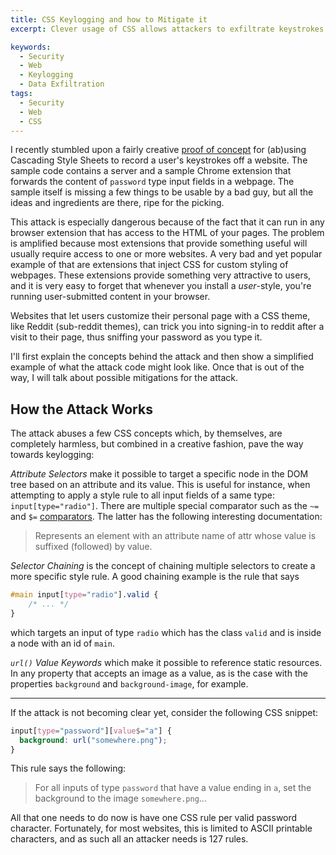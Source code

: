 ```yaml
---
title: CSS Keylogging and how to Mitigate it
excerpt: Clever usage of CSS allows attackers to exfiltrate keystrokes to an attacker-controller server. This article examines how the attack works and how to migitate against it.

keywords:
  - Security
  - Web
  - Keylogging
  - Data Exfiltration
tags:
  - Security
  - Web
  - CSS
---
```


I recently stumbled upon a fairly creative [proof of concept][1] for (ab)using
Cascading Style Sheets to record a user's keystrokes off a website. The sample
code contains a server and a sample Chrome extension that forwards the content of `password`
type input fields in a webpage. The sample itself is missing a few things to be
usable by a bad guy, but all the ideas and ingredients are there, ripe for the
picking.

This attack is especially dangerous because of the fact that it can run in any
browser extension that has access to the HTML of your pages. The problem is
amplified because most extensions that provide something useful will usually
require access to one or more websites. A very bad and yet popular example of
that are extensions that inject CSS for custom styling of webpages. These
extensions provide something very attractive to users, and it is very easy to
forget that whenever you install a *user*-style, you're running user-submitted
content in your browser.

Websites that let users customize their personal page with a CSS theme, like
Reddit (sub-reddit themes), can trick you into signing-in to reddit after a visit to
their page, thus sniffing your password as you type it.

I'll first explain the concepts behind the attack and then show a simplified
example of what the attack code might look like. Once that is out of the way,
I will talk about possible mitigations for the attack.


[1]: https://github.com/maxchehab/CSS-Keylogging


## How the Attack Works


The attack abuses a few CSS concepts which, by themselves, are completely
harmless, but combined in a creative fashion, pave the way towards keylogging:

*Attribute Selectors* make it possible to target a specific node in the DOM tree
based on an attribute and its value. This is useful for instance, when
attempting to apply a style rule to all input fields of a same type:
`input[type="radio"]`. There are multiple special comparator such as the `~=`
and `$=` [comparators][2]. The latter has the following interesting documentation:

> Represents an element with an attribute name of attr whose value is suffixed (followed) by value.


[2]: https://developer.mozilla.org/en-US/docs/Web/CSS/Attribute_selectors

*Selector Chaining* is the concept of chaining multiple selectors to create a
more specific style rule. A good chaining example is the rule that says

``` css
#main input[type="radio"].valid {
    /* ... */
}
```

which targets an input of type `radio` which has the class `valid` and is inside
a node with an id of `main`.

*`url()` Value Keywords* which make it possible to reference static resources.
In any property that accepts an image as a value, as is the case with the
properties `background` and `background-image`, for example.

----

If the attack is not becoming clear yet, consider the following CSS snippet:

``` css
input[type="password"][value$="a"] {
  background: url("somewhere.png");
}
```

This rule says the following:

> For all inputs of type `password` that have a value ending in `a`, set the
> background to the image `somewhere.png`...

All that one needs to do now is have one CSS rule per valid password character.
Fortunately, for most websites, this is limited to ASCII printable characters,
and as such all an attacker needs is 127 rules.


